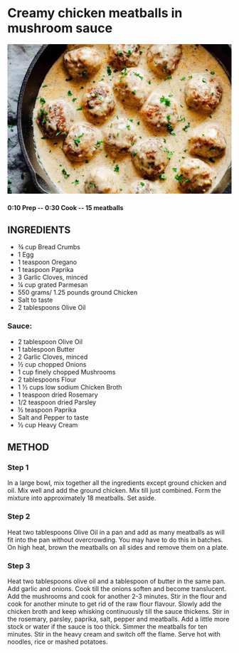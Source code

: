 # Creamy chicken meatballs in mushroom sauce
![](https://raw.githubusercontent.com/fuzzwah/recipes/images/pics/Creamy_chicken_meatballs_in_mushroom_sauce.jpg)
#### 0:10 Prep -- 0:30 Cook -- 15 meatballs
## INGREDIENTS
* ¾ cup Bread Crumbs
* 1 Egg
* 1 teaspoon Oregano
* 1 teaspoon Paprika
* 3 Garlic Cloves, minced
* ¼ cup grated Parmesan
* 550 grams/ 1.25 pounds ground Chicken
* Salt to taste
* 2 tablespoons Olive Oil
### Sauce:
* 2 tablespoon Olive Oil
* 1 tablespoon Butter
* 2 Garlic Cloves, minced
* ½ cup chopped Onions
* 1 cup finely chopped Mushrooms
* 2 tablespoons Flour
* 1 ½ cups low sodium Chicken Broth
* 1 teaspoon dried Rosemary
* 1/2 teaspoon dried Parsley
* ½ teaspoon Paprika
* Salt and Pepper to taste
* ½ cup Heavy Cream
## METHOD
### Step 1
In a large bowl, mix together all the ingredients except ground chicken and oil. Mix well and add the ground chicken. Mix till just combined. Form the mixture into approximately 18 meatballs. Set aside.
### Step 2
Heat two tablespoons Olive Oil in a pan and add as many meatballs as will fit into the pan without overcrowding. You may have to do this in batches. On high heat, brown the meatballs on all sides and remove them on a plate.
### Step 3
Heat two tablespoons olive oil and a tablespoon of butter in the same pan. Add garlic and onions. Cook till the onions soften and become translucent. Add the mushrooms and cook for another 2-3 minutes. Stir in the flour and cook for another minute to get rid of the raw flour flavour. Slowly add the chicken broth and keep whisking continuously till the sauce thickens. Stir in the rosemary, parsley, paprika, salt, pepper and meatballs. Add a little more stock or water if the sauce is too thick. Simmer the meatballs for ten minutes. Stir in the heavy cream and switch off the flame. Serve hot with noodles, rice or mashed potatoes.